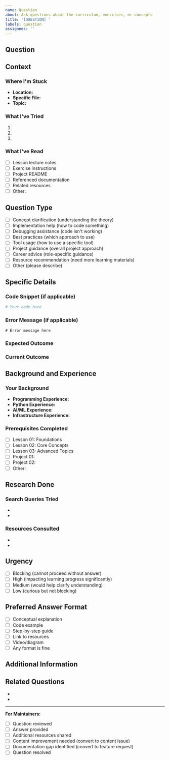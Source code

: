 ```yaml
---
name: Question
about: Ask questions about the curriculum, exercises, or concepts
title: '[QUESTION] '
labels: question
assignees: ''
---
```


## Question
<!-- Ask your question clearly and concisely -->

## Context
<!-- Provide context for your question -->

### Where I'm Stuck
<!-- What lesson, project, or exercise are you working on? -->

- **Location:** <!-- e.g., lessons/02-core-concepts, project-01-model-serving -->
- **Specific File:** <!-- e.g., projects/project-01/src/stubs/model_server.py -->
- **Topic:** <!-- e.g., Docker containerization, Model deployment -->

### What I've Tried
<!-- Describe what you've already attempted -->

1.
2.
3.

### What I've Read
<!-- List resources you've already consulted -->

- [ ] Lesson lecture notes
- [ ] Exercise instructions
- [ ] Project README
- [ ] Referenced documentation
- [ ] Related resources
- [ ] Other:

## Question Type
<!-- Mark the relevant option with an 'x' -->

- [ ] Concept clarification (understanding the theory)
- [ ] Implementation help (how to code something)
- [ ] Debugging assistance (code isn't working)
- [ ] Best practices (which approach to use)
- [ ] Tool usage (how to use a specific tool)
- [ ] Project guidance (overall project approach)
- [ ] Career advice (role-specific guidance)
- [ ] Resource recommendation (need more learning materials)
- [ ] Other (please describe)

## Specific Details
<!-- Provide specific details that will help us answer your question -->

### Code Snippet (if applicable)
<!-- Share the relevant code you're working with -->

```python
# Your code here
```

### Error Message (if applicable)
<!-- Share any error messages you're seeing -->

```
# Error message here
```

### Expected Outcome
<!-- What are you trying to achieve? -->

### Current Outcome
<!-- What's happening instead? -->

## Background and Experience
<!-- Help us tailor our answer to your level -->

### Your Background
<!-- Optional: Tell us about your experience level -->

- **Programming Experience:** <!-- e.g., Beginner, Intermediate, Advanced -->
- **Python Experience:** <!-- e.g., New to Python, Some Python experience, Experienced -->
- **AI/ML Experience:** <!-- e.g., None, Academic, Professional -->
- **Infrastructure Experience:** <!-- e.g., None, Some cloud experience, DevOps background -->

### Prerequisites Completed
<!-- Which lessons or projects have you completed so far? -->

- [ ] Lesson 01: Foundations
- [ ] Lesson 02: Core Concepts
- [ ] Lesson 03: Advanced Topics
- [ ] Project 01:
- [ ] Project 02:
- [ ] Other:

## Research Done
<!-- What have you searched for or researched? -->

### Search Queries Tried
<!-- What have you searched for online? -->

-
-

### Resources Consulted
<!-- What documentation or tutorials have you checked? -->

-
-

## Urgency
<!-- How urgent is this question? -->

- [ ] Blocking (cannot proceed without answer)
- [ ] High (impacting learning progress significantly)
- [ ] Medium (would help clarify understanding)
- [ ] Low (curious but not blocking)

## Preferred Answer Format
<!-- How would you like the answer formatted? -->

- [ ] Conceptual explanation
- [ ] Code example
- [ ] Step-by-step guide
- [ ] Link to resources
- [ ] Video/diagram
- [ ] Any format is fine

## Additional Information
<!-- Any other context that might help us answer your question -->

## Related Questions
<!-- Link to related questions you've asked or found -->

-
-

---

**For Maintainers:**
- [ ] Question reviewed
- [ ] Answer provided
- [ ] Additional resources shared
- [ ] Content improvement needed (convert to content issue)
- [ ] Documentation gap identified (convert to feature request)
- [ ] Question resolved
